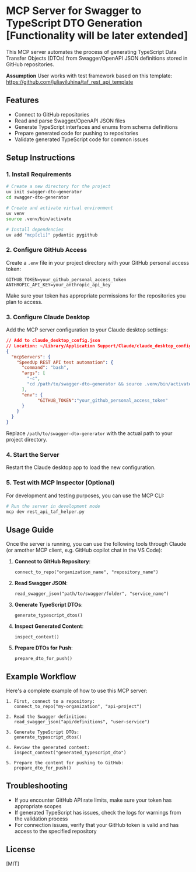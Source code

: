 # MCP Server for Swagger to TypeScript DTO Generation [Functionality will be later extended]

This MCP server automates the process of generating TypeScript Data Transfer Objects (DTOs) from Swagger/OpenAPI JSON definitions stored in GitHub repositories.

**Assumption** User works with test framework based on this template: https://github.com/juliaviluhina/taf_rest_api_template

## Features

- Connect to GitHub repositories
- Read and parse Swagger/OpenAPI JSON files
- Generate TypeScript interfaces and enums from schema definitions
- Prepare generated code for pushing to repositories
- Validate generated TypeScript code for common issues

## Setup Instructions

### 1. Install Requirements

```bash
# Create a new directory for the project
uv init swagger-dto-generator
cd swagger-dto-generator

# Create and activate virtual environment
uv venv
source .venv/bin/activate

# Install dependencies
uv add "mcp[cli]" pydantic pygithub
```

### 2. Configure GitHub Access

Create a `.env` file in your project directory with your GitHub personal access token:

```
GITHUB_TOKEN=your_github_personal_access_token
ANTHROPIC_API_KEY=your_anthropic_api_key
```

Make sure your token has appropriate permissions for the repositories you plan to access.

### 3. Configure Claude Desktop

Add the MCP server configuration to your Claude desktop settings:

```json
// Add to claude_desktop_config.json
// Location: ~/Library/Application Support/Claude/claude_desktop_config.json
{
  "mcpServers": {
    "SpeedUp REST API test automation": {
      "command": "bash",
      "args": [
        "-c",
        "cd /path/to/swagger-dto-generator && source .venv/bin/activate && mcp run rest_api_taf_helper.py"
      ],
      "env": {
            "GITHUB_TOKEN":"your_github_personal_access_token"
      }  
    }
  }
}
```

Replace `/path/to/swagger-dto-generator` with the actual path to your project directory.

### 4. Start the Server

Restart the Claude desktop app to load the new configuration.

### 5. Test with MCP Inspector (Optional)

For development and testing purposes, you can use the MCP CLI:

```bash
# Run the server in development mode
mcp dev rest_api_taf_helper.py
```

## Usage Guide

Once the server is running, you can use the following tools through Claude (or amother MCP client, e.g. GitHub copilot chat in the VS Code):

1. **Connect to GitHub Repository**:
   ```
   connect_to_repo("organization_name", "repository_name")
   ```

2. **Read Swagger JSON**:
   ```
   read_swagger_json("path/to/swagger/folder", "service_name")
   ```

3. **Generate TypeScript DTOs**:
   ```
   generate_typescript_dtos()
   ```

4. **Inspect Generated Content**:
   ```
   inspect_context()
   ```

5. **Prepare DTOs for Push**:
   ```
   prepare_dto_for_push()
   ```

## Example Workflow

Here's a complete example of how to use this MCP server:

```
1. First, connect to a repository:
   connect_to_repo("my-organization", "api-project")

2. Read the Swagger definition:
   read_swagger_json("api/definitions", "user-service")

3. Generate TypeScript DTOs:
   generate_typescript_dtos()

4. Review the generated content:
   inspect_context("generated_typescript_dto")

5. Prepare the content for pushing to GitHub:
   prepare_dto_for_push()
```

## Troubleshooting

- If you encounter GitHub API rate limits, make sure your token has appropriate scopes
- If generated TypeScript has issues, check the logs for warnings from the validation process
- For connection issues, verify that your GitHub token is valid and has access to the specified repository

## License

[MIT]